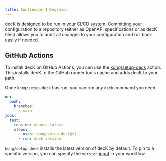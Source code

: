 ```yaml
---
title: Continuous Integraion
---
```


decK is designed to be run in your CI/CD system. Committing your configuration to a repository (either as OpenAPI specifications or as decK files) allows you to audit all changes to your configuration and roll back easily if needed.

## GitHub Actions

To install decK on GitHub Actions, you can use the [kong/setup-deck](https://github.com/Kong/setup-deck) action. This installs decK to the GitHub runner tools cache and adds decK to your path.

Once `kong/setup-deck` has run, you can run any `deck` command you need.

```yaml
on:
  push:
    branches:
      - main
jobs:
  test:
    runs-on: ubuntu-latest
    steps:
      - uses: kong/setup-deck@v1
      - run: deck version
```

`kong/setup-deck` installs the latest version of decK by default. To pin to a specific version, you can specify the `version` [input](https://github.com/Kong/setup-deck?tab=readme-ov-file#sample-workflow) in your workflow.